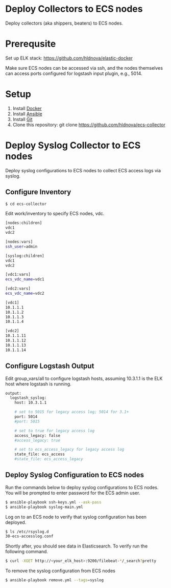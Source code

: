 # Deploy Collectors to ECS nodes

Deploy collectors (aka shippers, beaters) to ECS nodes.

# Prerequsite
Set up ELK stack: https://github.com/hldnova/elastic-docker

Make sure ECS nodes can be accessed via ssh, and the nodes themselves can access ports configured for logstash input plugin, e.g., 5014. 

# Setup
1. Install [Docker](http://docker.io)
2. Install [Ansible](http://docs.ansible.com/ansible/intro_installation.html)
3. Install [Git](https://git-scm.com/book/en/v2/Getting-Started-Installing-Git)
4. Clone this repository: git clone https://github.com/hldnova/ecs-collector

# Deploy Syslog Collector to ECS nodes
Deploy syslog configurations to ECS nodes to collect ECS access logs via syslog.

## Configure Inventory
```bash
$ cd ecs-collector
```

Edit work/inventory to specify ECS nodes, vdc.
```bash
[nodes:children]
vdc1
vdc2

[nodes:vars]
ssh_user=admin

[syslog:children]
vdc1
vdc2

[vdc1:vars]
ecs_vdc_name=vdc1

[vdc2:vars]
ecs_vdc_name=vdc2

[vdc1]
10.1.1.1
10.1.1.2
10.1.1.3
10.1.1.4

[vdc2]
10.1.1.11
10.1.1.12
10.1.1.13
10.1.1.14
```

## Configure Logstash Output

Edit group_vars/all to configure logstash hosts, assuming 10.3.1.1 is the ELK host where logstash is running.
```bash
output:
  logstash_syslog:
    host: 10.3.1.1

    # set to 5015 for legacy access log; 5014 for 3.1+
    port: 5014
    #port: 5015

    # set to true for legacy access log
    access_legacy: false
    #access_legacy: true

    # set to ecs_access_legacy for legacy access log
    state_file: ecs_access
    #state_file: ecs_access_legacy
```

## Deploy Syslog Configuration to ECS nodes

Run the commands below to deploy syslog configurations to ECS nodes. You will be prompted to enter password for the ECS admin user.
```bash
$ ansible-playbook ssh-keys.yml --ask-pass
$ ansible-playbook syslog-main.yml
```

Log on to an ECS node to verify that syslog configuration has been deployed. 
```bash
$ ls /etc/rsyslog.d
30-ecs-accesslog.conf
```

Shortly after, you should see data in Elasticsearch. To verify run the following command.
```bash
$ curl -XGET http://<your_elk_host>:9200/filebeat-*/_search?pretty
```

To remove the syslog configuration from ECS nodes
```bash
$ ansible-playbook remove.yml --tags=syslog
```
